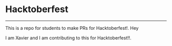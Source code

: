 # Hacktoberfest

---

This is a repo for students to make PRs for Hacktoberfest!.
Hey

I am Xavier and I am contributing to this for Hacktoberfest!!.